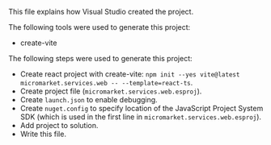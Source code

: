 This file explains how Visual Studio created the project.

The following tools were used to generate this project:
- create-vite

The following steps were used to generate this project:
- Create react project with create-vite: `npm init --yes vite@latest micromarket.services.web -- --template=react-ts`.
- Create project file (`micromarket.services.web.esproj`).
- Create `launch.json` to enable debugging.
- Create `nuget.config` to specify location of the JavaScript Project System SDK (which is used in the first line in `micromarket.services.web.esproj`).
- Add project to solution.
- Write this file.
